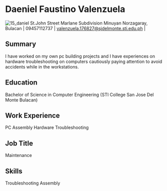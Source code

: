# Daeniel Faustino Valenzuela
![15_daniel](https://github.com/ValenzuelaDaeniel/resume/assets/134698568/2db6c845-2e3d-4062-a917-47bc4ffb7cd4)
St.John Street Marlane Subdivision Minuyan Norzagaray, Bulacan | 09457112737 | valenzuela.176827@sjdelmonte.sti.edu.ph |

## Summary
I have worked on my own pc building projects and I have experiences on hardware troubleshooting on computers cautiously paying attention to avoid accidents while in the workstations.

## Education
Bachelor of Science in Computer Engineering (STI College San Jose Del Monte Bulacan)

## Work Experience
PC Assembly
Hardware Troubleshooting

## Job Title
Maintenance

## Skills
Troubleshooting
Assembly
